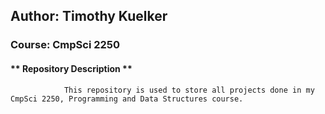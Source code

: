 ## Author: Timothy Kuelker ##
### Course: CmpSci 2250 ##

#### ** Repository Description ** ####

                This repository is used to store all projects done in my CmpSci 2250, Programming and Data Structures course.
